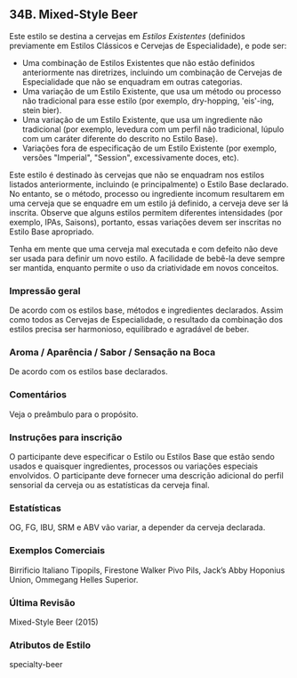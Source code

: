 ## 34B. Mixed-Style Beer

Este estilo se destina a cervejas em *Estilos Existentes* (definidos previamente em Estilos Clássicos e Cervejas de Especialidade), e pode ser:

- Uma combinação de Estilos Existentes que não estão definidos anteriormente nas diretrizes, incluindo um combinação de Cervejas de Especialidade que não se enquadram em outras categorias.
- Uma variação de um Estilo Existente, que usa um método ou processo não tradicional para esse estilo (por exemplo, dry-hopping, 'eis'-ing, stein bier).
- Uma variação de um Estilo Existente, que usa um ingrediente não tradicional (por exemplo, levedura com um perfil não tradicional, lúpulo com um caráter diferente do descrito no Estilo Base).
- Variações fora de especificação de um Estilo Existente (por exemplo, versões "Imperial", "Session", excessivamente doces, etc).

Este estilo é destinado às cervejas que não se enquadram nos estilos listados anteriormente, incluindo (e principalmente) o Estilo Base declarado. No entanto, se o método, processo ou ingrediente incomum resultarem em uma cerveja que se enquadre em um estilo já definido, a cerveja deve ser lá inscrita. Observe que alguns estilos permitem diferentes intensidades (por exemplo, IPAs, Saisons), portanto, essas variações devem ser inscritas no Estilo Base apropriado.

Tenha em mente que uma cerveja mal executada e com defeito não deve ser usada para definir um novo estilo. A facilidade de bebê-la deve sempre ser mantida, enquanto permite o uso da criatividade em novos conceitos.

### Impressão geral

De acordo com os estilos base, métodos e ingredientes declarados. Assim como todos as Cervejas de Especialidade, o resultado da combinação dos estilos precisa ser harmonioso, equilibrado e agradável de beber.

### Aroma / Aparência / Sabor / Sensação na Boca

De acordo com os estilos base declarados.

### Comentários

Veja o preâmbulo para o propósito.

### Instruções para inscrição

O participante deve especificar o Estilo ou Estilos Base que estão sendo usados e quaisquer ingredientes, processos ou variações especiais envolvidos. O participante deve fornecer uma descrição adicional do perfil sensorial da cerveja ou as estatísticas da cerveja final.

### Estatísticas

OG, FG, IBU, SRM e ABV vão variar, a depender da cerveja declarada.

### Exemplos Comerciais

Birrificio Italiano Tipopils, Firestone Walker Pivo Pils, Jack’s Abby Hoponius Union, Ommegang Helles Superior.

### Última Revisão

Mixed-Style Beer (2015)

### Atributos de Estilo

specialty-beer
